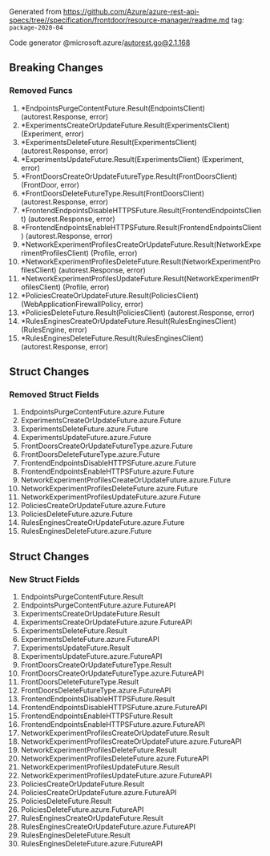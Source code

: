 Generated from https://github.com/Azure/azure-rest-api-specs/tree//specification/frontdoor/resource-manager/readme.md tag: `package-2020-04`

Code generator @microsoft.azure/autorest.go@2.1.168

## Breaking Changes

### Removed Funcs

1. *EndpointsPurgeContentFuture.Result(EndpointsClient) (autorest.Response, error)
1. *ExperimentsCreateOrUpdateFuture.Result(ExperimentsClient) (Experiment, error)
1. *ExperimentsDeleteFuture.Result(ExperimentsClient) (autorest.Response, error)
1. *ExperimentsUpdateFuture.Result(ExperimentsClient) (Experiment, error)
1. *FrontDoorsCreateOrUpdateFutureType.Result(FrontDoorsClient) (FrontDoor, error)
1. *FrontDoorsDeleteFutureType.Result(FrontDoorsClient) (autorest.Response, error)
1. *FrontendEndpointsDisableHTTPSFuture.Result(FrontendEndpointsClient) (autorest.Response, error)
1. *FrontendEndpointsEnableHTTPSFuture.Result(FrontendEndpointsClient) (autorest.Response, error)
1. *NetworkExperimentProfilesCreateOrUpdateFuture.Result(NetworkExperimentProfilesClient) (Profile, error)
1. *NetworkExperimentProfilesDeleteFuture.Result(NetworkExperimentProfilesClient) (autorest.Response, error)
1. *NetworkExperimentProfilesUpdateFuture.Result(NetworkExperimentProfilesClient) (Profile, error)
1. *PoliciesCreateOrUpdateFuture.Result(PoliciesClient) (WebApplicationFirewallPolicy, error)
1. *PoliciesDeleteFuture.Result(PoliciesClient) (autorest.Response, error)
1. *RulesEnginesCreateOrUpdateFuture.Result(RulesEnginesClient) (RulesEngine, error)
1. *RulesEnginesDeleteFuture.Result(RulesEnginesClient) (autorest.Response, error)

## Struct Changes

### Removed Struct Fields

1. EndpointsPurgeContentFuture.azure.Future
1. ExperimentsCreateOrUpdateFuture.azure.Future
1. ExperimentsDeleteFuture.azure.Future
1. ExperimentsUpdateFuture.azure.Future
1. FrontDoorsCreateOrUpdateFutureType.azure.Future
1. FrontDoorsDeleteFutureType.azure.Future
1. FrontendEndpointsDisableHTTPSFuture.azure.Future
1. FrontendEndpointsEnableHTTPSFuture.azure.Future
1. NetworkExperimentProfilesCreateOrUpdateFuture.azure.Future
1. NetworkExperimentProfilesDeleteFuture.azure.Future
1. NetworkExperimentProfilesUpdateFuture.azure.Future
1. PoliciesCreateOrUpdateFuture.azure.Future
1. PoliciesDeleteFuture.azure.Future
1. RulesEnginesCreateOrUpdateFuture.azure.Future
1. RulesEnginesDeleteFuture.azure.Future

## Struct Changes

### New Struct Fields

1. EndpointsPurgeContentFuture.Result
1. EndpointsPurgeContentFuture.azure.FutureAPI
1. ExperimentsCreateOrUpdateFuture.Result
1. ExperimentsCreateOrUpdateFuture.azure.FutureAPI
1. ExperimentsDeleteFuture.Result
1. ExperimentsDeleteFuture.azure.FutureAPI
1. ExperimentsUpdateFuture.Result
1. ExperimentsUpdateFuture.azure.FutureAPI
1. FrontDoorsCreateOrUpdateFutureType.Result
1. FrontDoorsCreateOrUpdateFutureType.azure.FutureAPI
1. FrontDoorsDeleteFutureType.Result
1. FrontDoorsDeleteFutureType.azure.FutureAPI
1. FrontendEndpointsDisableHTTPSFuture.Result
1. FrontendEndpointsDisableHTTPSFuture.azure.FutureAPI
1. FrontendEndpointsEnableHTTPSFuture.Result
1. FrontendEndpointsEnableHTTPSFuture.azure.FutureAPI
1. NetworkExperimentProfilesCreateOrUpdateFuture.Result
1. NetworkExperimentProfilesCreateOrUpdateFuture.azure.FutureAPI
1. NetworkExperimentProfilesDeleteFuture.Result
1. NetworkExperimentProfilesDeleteFuture.azure.FutureAPI
1. NetworkExperimentProfilesUpdateFuture.Result
1. NetworkExperimentProfilesUpdateFuture.azure.FutureAPI
1. PoliciesCreateOrUpdateFuture.Result
1. PoliciesCreateOrUpdateFuture.azure.FutureAPI
1. PoliciesDeleteFuture.Result
1. PoliciesDeleteFuture.azure.FutureAPI
1. RulesEnginesCreateOrUpdateFuture.Result
1. RulesEnginesCreateOrUpdateFuture.azure.FutureAPI
1. RulesEnginesDeleteFuture.Result
1. RulesEnginesDeleteFuture.azure.FutureAPI
